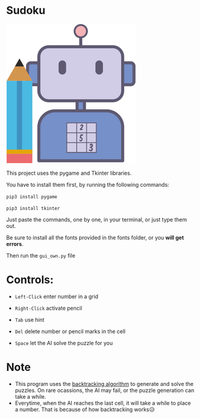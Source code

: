 # Sudoku

![Logo](https://github.com/AgnirudraSil/Sudoku/blob/master/icon.png)


This project uses the pygame and Tkinter libraries.

You have to install them first, by running the following commands:

```pip3 install pygame```

```pip3 install tkinter```

Just paste the commands, one by one, in your terminal, or just type them out.

Be sure to install all the fonts provided in the fonts folder, or you **will get errors**.

Then run the `gui_own.py` file

# Controls:

* `Left-Click` enter number in a grid

* `Right-Click` activate pencil

* `Tab` use hint

* `Del` delete number or pencil marks in the cell

* `Space` let the AI solve the puzzle for you

# Note

* This program uses the [backtracking algorithm](https://en.wikipedia.org/wiki/Backtracking) to generate and solve the puzzles. On rare ocassions, the AI may fail, or the puzzle generation can take a while.
* Everytime, when the AI reaches the last cell, it will take a while to place a number. That is because of how backtracking works😥
